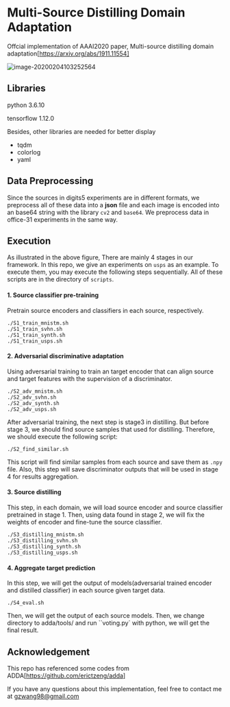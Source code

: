 # Multi-Source Distilling Domain Adaptation

Offcial implementation of AAAI2020 paper, Multi-source distilling domain adaptation[https://arxiv.org/abs/1911.11554]

![image-20200204103252564](C:\Users\workshop\AppData\Roaming\Typora\typora-user-images\image-20200204103252564.png)

## Libraries

python 3.6.10

tensorflow 1.12.0

Besides, other libraries are needed for better display

* tqdm
* colorlog
* yaml

## Data Preprocessing

Since the sources in digits5 experiments are in different formats, we preprocess all of these data into a **json** file and each image is encoded into an base64 string with the library ``cv2`` and ``base64``. We preprocess data in office-31 experiments in the same way.

## Execution

As illustrated in the above figure,  There are mainly 4 stages in our framework. In this repo, we give an experiments on ``usps`` as an example. To execute them, you may execute the following steps sequentially. All of these scripts are in the directory of ``scripts``.

#### 1. Source classifier pre-training

Pretrain source encoders and classifiers in each source, respectively.

```
./S1_train_mnistm.sh
./S1_train_svhn.sh
./S1_train_synth.sh
./S1_train_usps.sh
```

#### 2. Adversarial discriminative adaptation

Using adversarial training to train an target encoder that can align source and target features with the supervision of a discriminator.

```
./S2_adv_mnistm.sh
./S2_adv_svhn.sh
./S2_adv_synth.sh
./S2_adv_usps.sh
```

After adversarial training, the next step is stage3 in distilling. But before stage 3, we should find source samples that used for distilling. Therefore, we should execute the following script:

```
./S2_find_similar.sh
```

This script will find similar samples from each source and save them as ``.npy`` file. Also, this step will save discriminator outputs that will be used in stage 4 for results aggregation.

#### 3. Source distilling

This step, in each domain, we will load source encoder and source classifier pretrained in stage 1. Then, using data found in stage 2, we will fix the weights of encoder and fine-tune the source classifier.

```
./S3_distilling_mnistm.sh
./S3_distilling_svhn.sh
./S3_distilling_synth.sh
./S3_distilling_usps.sh
```

#### 4. Aggregate target prediction

In this step, we will get the output of models(adversarial trained encoder and distilled classifier) in each source given target data.

```
./S4_eval.sh
```

Then, we will get the output of each source models. Then, we change directory to adda/tools/ and run ``voting.py` with python, we will get the final result.



## Acknowledgement

 This repo has referenced some codes from ADDA[https://github.com/erictzeng/adda]



If you have any questions about this implementation, feel free to contact me at gzwang98@gmail.com